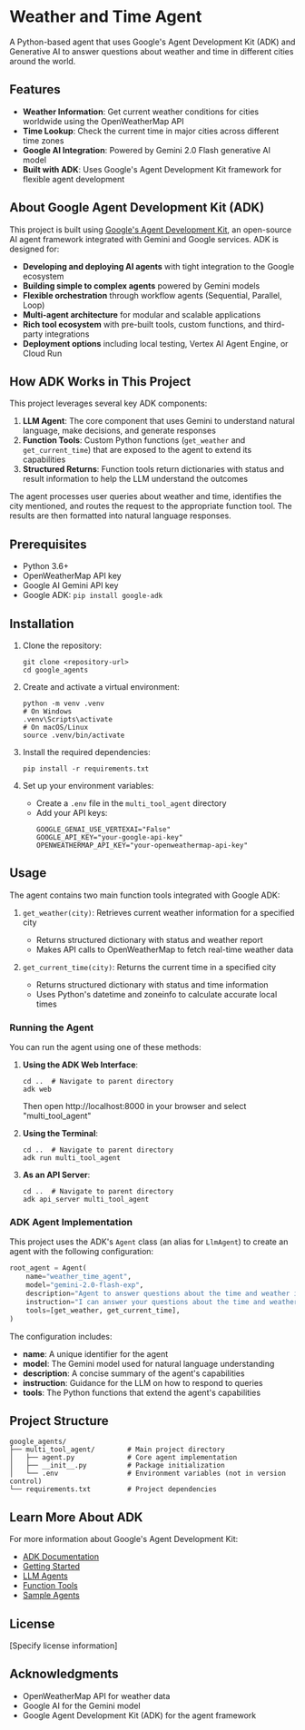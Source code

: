 # Weather and Time Agent

A Python-based agent that uses Google's Agent Development Kit (ADK) and Generative AI to answer questions about weather and time in different cities around the world.

## Features

- **Weather Information**: Get current weather conditions for cities worldwide using the OpenWeatherMap API
- **Time Lookup**: Check the current time in major cities across different time zones
- **Google AI Integration**: Powered by Gemini 2.0 Flash generative AI model
- **Built with ADK**: Uses Google's Agent Development Kit framework for flexible agent development

## About Google Agent Development Kit (ADK)

This project is built using [Google's Agent Development Kit](https://google.github.io/adk-docs), an open-source AI agent framework integrated with Gemini and Google services. ADK is designed for:

- **Developing and deploying AI agents** with tight integration to the Google ecosystem
- **Building simple to complex agents** powered by Gemini models
- **Flexible orchestration** through workflow agents (Sequential, Parallel, Loop)
- **Multi-agent architecture** for modular and scalable applications
- **Rich tool ecosystem** with pre-built tools, custom functions, and third-party integrations
- **Deployment options** including local testing, Vertex AI Agent Engine, or Cloud Run

## How ADK Works in This Project

This project leverages several key ADK components:

1. **LLM Agent**: The core component that uses Gemini to understand natural language, make decisions, and generate responses
2. **Function Tools**: Custom Python functions (`get_weather` and `get_current_time`) that are exposed to the agent to extend its capabilities
3. **Structured Returns**: Function tools return dictionaries with status and result information to help the LLM understand the outcomes

The agent processes user queries about weather and time, identifies the city mentioned, and routes the request to the appropriate function tool. The results are then formatted into natural language responses.

## Prerequisites

- Python 3.6+
- OpenWeatherMap API key
- Google AI Gemini API key
- Google ADK: `pip install google-adk`

## Installation

1. Clone the repository:
   ```
   git clone <repository-url>
   cd google_agents
   ```

2. Create and activate a virtual environment:
   ```
   python -m venv .venv
   # On Windows
   .venv\Scripts\activate
   # On macOS/Linux
   source .venv/bin/activate
   ```

3. Install the required dependencies:
   ```
   pip install -r requirements.txt
   ```

4. Set up your environment variables:
   - Create a `.env` file in the `multi_tool_agent` directory
   - Add your API keys:
     ```
     GOOGLE_GENAI_USE_VERTEXAI="False"
     GOOGLE_API_KEY="your-google-api-key"
     OPENWEATHERMAP_API_KEY="your-openweathermap-api-key"
     ```

## Usage

The agent contains two main function tools integrated with Google ADK:

1. `get_weather(city)`: Retrieves current weather information for a specified city
   - Returns structured dictionary with status and weather report 
   - Makes API calls to OpenWeatherMap to fetch real-time weather data

2. `get_current_time(city)`: Returns the current time in a specified city
   - Returns structured dictionary with status and time information
   - Uses Python's datetime and zoneinfo to calculate accurate local times

### Running the Agent

You can run the agent using one of these methods:

1. **Using the ADK Web Interface**:
   ```
   cd ..  # Navigate to parent directory
   adk web
   ```
   Then open http://localhost:8000 in your browser and select "multi_tool_agent"

2. **Using the Terminal**:
   ```
   cd ..  # Navigate to parent directory
   adk run multi_tool_agent
   ```

3. **As an API Server**:
   ```
   cd ..  # Navigate to parent directory
   adk api_server multi_tool_agent
   ```

### ADK Agent Implementation

This project uses the ADK's `Agent` class (an alias for `LlmAgent`) to create an agent with the following configuration:

```python
root_agent = Agent(
    name="weather_time_agent",
    model="gemini-2.0-flash-exp",
    description="Agent to answer questions about the time and weather in a city.",
    instruction="I can answer your questions about the time and weather in a city.",
    tools=[get_weather, get_current_time],
)
```

The configuration includes:
- **name**: A unique identifier for the agent
- **model**: The Gemini model used for natural language understanding
- **description**: A concise summary of the agent's capabilities
- **instruction**: Guidance for the LLM on how to respond to queries
- **tools**: The Python functions that extend the agent's capabilities

## Project Structure

```
google_agents/
├── multi_tool_agent/        # Main project directory
│   ├── agent.py             # Core agent implementation
│   ├── __init__.py          # Package initialization
│   └── .env                 # Environment variables (not in version control)
└── requirements.txt         # Project dependencies
```

## Learn More About ADK

For more information about Google's Agent Development Kit:
- [ADK Documentation](https://google.github.io/adk-docs)
- [Getting Started](https://google.github.io/adk-docs/get-started/quickstart/)
- [LLM Agents](https://google.github.io/adk-docs/agents/llm-agents/)
- [Function Tools](https://google.github.io/adk-docs/tools/function-tools/)
- [Sample Agents](https://google.github.io/adk-docs/get-started/sample-agents/)

## License

[Specify license information]

## Acknowledgments

- OpenWeatherMap API for weather data
- Google AI for the Gemini model
- Google Agent Development Kit (ADK) for the agent framework 

